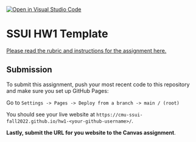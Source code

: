 [![Open in Visual Studio Code](https://classroom.github.com/assets/open-in-vscode-c66648af7eb3fe8bc4f294546bfd86ef473780cde1dea487d3c4ff354943c9ae.svg)](https://classroom.github.com/online_ide?assignment_repo_id=8357044&assignment_repo_type=AssignmentRepo)
# SSUI HW1 Template

[Please read the rubric and instructions for the assignment here.](https://www.cs.cmu.edu/~bam/uicourse/05631fall2022/HW1/index.html)

## Submission

To submit this assignment, push your most recent code to this repository and make sure you set up GitHub Pages:

Go to `Settings -> Pages -> Deploy from a branch -> main / (root)`

You should see your live website at `https://cmu-ssui-fall2022.github.io/hw1-<your-github-username>/`.

**Lastly, submit the URL for you website to the Canvas assignment**.
